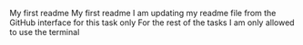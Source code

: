 My first readme
My first readme I am updating my readme file from the GitHub interface for this task only
For the rest of the tasks I am only allowed to use the terminal
